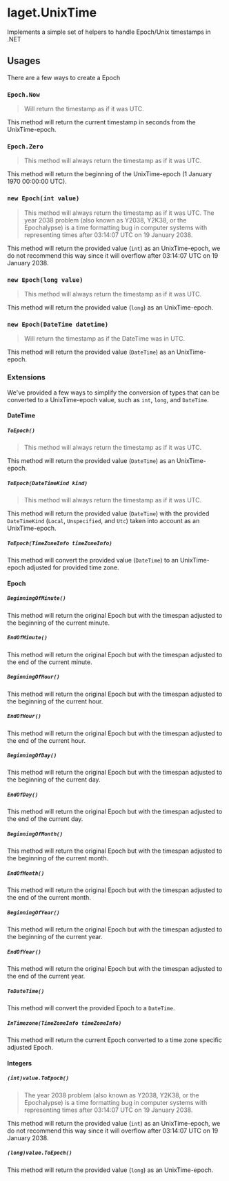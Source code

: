 ﻿# laget.UnixTime
Implements a simple set of helpers to handle Epoch/Unix timestamps in .NET

## Usages
There are a few ways to create a Epoch

### `Epoch.Now`
> Will return the timestamp as if it was UTC.

This method will return the current timestamp in seconds from the UnixTime-epoch.

### `Epoch.Zero`
> This method will always return the timestamp as if it was UTC.

This method will return the beginning of the UnixTime-epoch (1 January 1970 00:00:00 UTC).

### `new Epoch(int value)`
> This method will always return the timestamp as if it was UTC.
> The year 2038 problem (also known as Y2038, Y2K38, or the Epochalypse) is a time formatting bug in computer systems with representing times after 03:14:07 UTC on 19 January 2038.

This method will return the provided value (`int`) as an UnixTime-epoch, we do not recommend this way since it will overflow after 03:14:07 UTC on 19 January 2038.

### `new Epoch(long value)`
> This method will always return the timestamp as if it was UTC.

This method will return the provided value (`long`) as an UnixTime-epoch.

### `new Epoch(DateTime datetime)`
> Will return the timestamp as if the DateTime was in UTC.

This method will return the provided value (`DateTime`) as an UnixTime-epoch.

### Extensions
We've provided a few ways to simplify the conversion of types that can be converted to a UnixTime-epoch value, such as `int`, `long`, and `DateTime`.

#### DateTime
##### `ToEpoch()`
> This method will always return the timestamp as if it was UTC.

This method will return the provided value (`DateTime`) as an UnixTime-epoch.

##### `ToEpoch(DateTimeKind kind)`
> This method will always return the timestamp as if it was UTC.

This method will return the provided value (`DateTime`) with the provided `DateTimeKind` (`Local`, `Unspecified`, and `Utc`) taken into account as an UnixTime-epoch.

##### `ToEpoch(TimeZoneInfo timeZoneInfo)`
This method will convert the provided value (`DateTime`) to an UnixTime-epoch adjusted for provided time zone.

#### Epoch
##### `BeginningOfMinute()`
This method will return the original Epoch but with the timespan adjusted to the beginning of the current minute.

##### `EndOfMinute()`
This method will return the original Epoch but with the timespan adjusted to the end of the current minute.

##### `BeginningOfHour()`
This method will return the original Epoch but with the timespan adjusted to the beginning of the current hour.

##### `EndOfHour()`
This method will return the original Epoch but with the timespan adjusted to the end of the current hour.

##### `BeginningOfDay()`
This method will return the original Epoch but with the timespan adjusted to the beginning of the current day.

##### `EndOfDay()`
This method will return the original Epoch but with the timespan adjusted to the end of the current day.

##### `BeginningOfMonth()`
This method will return the original Epoch but with the timespan adjusted to the beginning of the current month.

##### `EndOfMonth()`
This method will return the original Epoch but with the timespan adjusted to the end of the current month.

##### `BeginningOfYear()`
This method will return the original Epoch but with the timespan adjusted to the beginning of the current year.

##### `EndOfYear()`
This method will return the original Epoch but with the timespan adjusted to the end of the current year.

##### `ToDateTime()`
This method will convert the provided Epoch to a `DateTime`.

##### `InTimezone(TimeZoneInfo timeZoneInfo)`
This method will return the current Epoch converted to a time zone specific adjusted Epoch.

#### Integers
##### `(int)value.ToEpoch()`
> The year 2038 problem (also known as Y2038, Y2K38, or the Epochalypse) is a time formatting bug in computer systems with representing times after 03:14:07 UTC on 19 January 2038.

This method will return the provided value (`int`) as an UnixTime-epoch, we do not recommend this way since it will overflow after 03:14:07 UTC on 19 January 2038.

##### `(long)value.ToEpoch()`
This method will return the provided value (`long`) as an UnixTime-epoch.